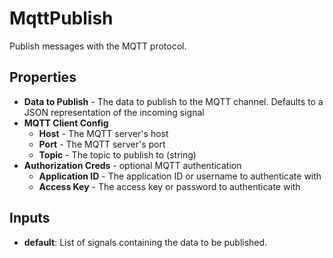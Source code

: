 MqttPublish
===========
Publish messages with the MQTT protocol.

Properties
----------
- **Data to Publish** - The data to publish to the MQTT channel. Defaults to a JSON representation of the incoming signal
- **MQTT Client Config**
	- **Host** - The MQTT server's host
	- **Port** - The MQTT server's port
	- **Topic** - The topic to publish to (string)
- **Authorization Creds** - optional MQTT authentication
	- **Application ID** - The application ID or username to authenticate with
	- **Access Key** - The access key or password to authenticate with

Inputs
------
- **default**: List of signals containing the data to be published.
